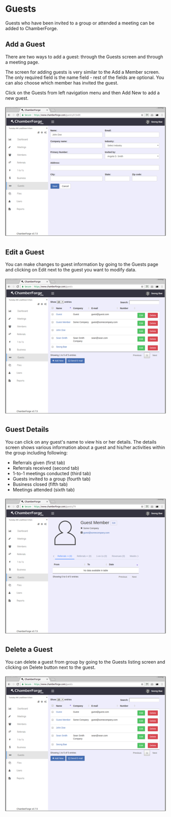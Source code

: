 # Guests

Guests who have been invited to a group or attended a meeting can be added to ChamberForge.  

## Add a Guest

There are two ways to add a guest: through the Guests screen and through a meeting page.

The screen for adding guests is very similar to the Add a Member screen.  The only required field is the name field - rest of the fields are optional.  You can also choose which member has invited the guest.

Click on the Guests from left navigation menu and then Add New to add a new guest.

![Add a Guest](images/gs-01-add-guest.png)

## Edit a Guest

You can make changes to guest information by going to the Guests page and clicking on Edit next to the guest you want to modify data.

![Edit a Member](images/gs-02-edit-guest.png)

## Guest Details

You can click on any guest's name to view his or her details.  The details screen shows various information about a guest and his/her activities within the group including following:

- Referrals given (first tab)
- Referrals received (second tab)
- 1-to-1 meetings conducted (third tab)
- Guests invited to a group (fourth tab)
- Business closed (fifth tab)
- Meetings attended (sixth tab)

![Change group name](images/gs-03-guest-details.png)

## Delete a Guest

You can delete a guest from group by going to the Guests listing screen and clicking on Delete button next to the guest.

![Edit a Member](images/gs-02-edit-guest.png)
